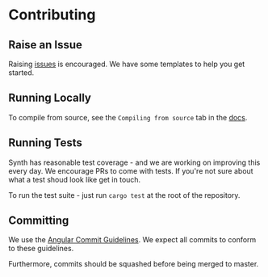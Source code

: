 # Contributing

## Raise an Issue

Raising [issues](https://github.com/getsynth/synth/issues) is encouraged. We have some templates to help you get started.

## Running Locally

To compile from source, see the `Compiling from source` tab in the [docs](https://getsynth.github.io/synth/getting_started/installation).

## Running Tests

Synth has reasonable test coverage - and we are working on improving this every day. We encourage PRs to come with tests. If you're not sure about what a test shoud look like get in touch.

To run the test suite - just run `cargo test` at the root of the repository.

## Committing

We use the [Angular Commit Guidelines](https://github.com/angular/angular/blob/master/CONTRIBUTING.md#commit). We expect all commits to conform to these guidelines.

Furthermore, commits should be squashed before being merged to master.

